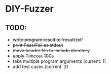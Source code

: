# DIY-Fuzzer

## TODO:
* ~~write program result to 'result.txt'~~
* ~~print Pass/Fail as stdout~~
* ~~move header file to include directory~~
* ~~apply Timeout 100s~~
* take multiple program arguments (current: 1)
* add test cases (current: 3)

